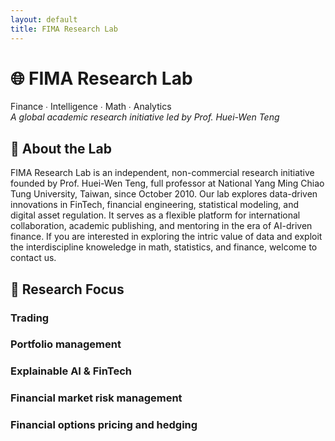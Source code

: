 ```yaml
--- 
layout: default
title: FIMA Research Lab
--- 
```



# 🌐 FIMA Research Lab  
Finance ∙ Intelligence ∙ Math ∙ Analytics  
_A global academic research initiative led by Prof. Huei-Wen Teng_

## 🎯 About the Lab

FIMA Research Lab is an independent, non-commercial research initiative founded by Prof. Huei-Wen Teng, full professor at National Yang Ming Chiao Tung University, Taiwan, since October 2010. Our lab explores data-driven innovations in FinTech, financial engineering, statistical modeling, and digital asset regulation. It serves as a flexible platform for international collaboration, academic publishing, and mentoring in the era of AI-driven finance. If you are interested in exploring the intric value of data and exploit the interdiscipline knoweledge in math, statistics, and finance, welcome to contact us. 

## 🧭 Research Focus

### Trading

### Portfolio management

### Explainable AI & FinTech

### Financial market risk management

### Financial options pricing and hedging


